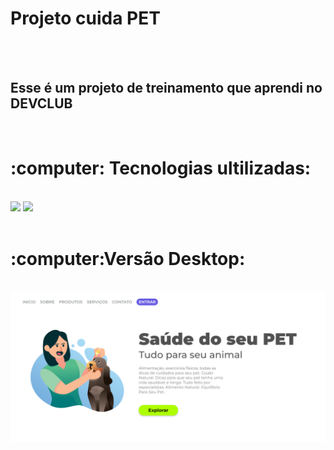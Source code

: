 <h1>Projeto cuida PET</h1>
<br>
<br>
<h2>Esse é um projeto de treinamento que aprendi no DEVCLUB</h2>
<br>
<h1>:computer: Tecnologias ultilizadas:</h1>
<br>
  <img src="https://img.shields.io/badge/HTML-239120?style=for-the-badge&logo=html5&logoColor=white"/>
  <img src="https://img.shields.io/badge/CSS3-1572B6?style=for-the-badge&logo=css3&logoColor=white"/>
  <br>
<br>
<h1>:computer:Versão Desktop:</h1>
<br>
<img src="https://github.com/FelipeNzp/pj-cuida-pet/blob/master/Assets/Desktop.png?raw=true" />
